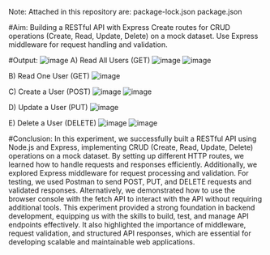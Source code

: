 Note: Attached in this repository are: package-lock.json package.json

#Aim:
Building a RESTful API with Express
Create routes for CRUD operations (Create, Read, Update, Delete) on a mock dataset. Use Express middleware for request handling and validation.

#Output:
![image](https://github.com/user-attachments/assets/4e0937a9-d5d2-4393-9711-399ae493a644)
A) Read All Users (GET)
![image](https://github.com/user-attachments/assets/3c7b5b38-a97f-4e90-8e8a-e6e366904a7e)
![image](https://github.com/user-attachments/assets/0503743c-33d0-4056-8920-b8a17e3c0ce2)

B) Read One User (GET)
![image](https://github.com/user-attachments/assets/039315a6-39db-4343-896d-07c58b7073d1)

C) Create a User (POST)
![image](https://github.com/user-attachments/assets/b2bd599d-e590-4fa0-b08b-dc36e682cc55)
![image](https://github.com/user-attachments/assets/49ef68b3-61dc-49e1-b260-c49a835a812c)

D) Update a User (PUT)
![image](https://github.com/user-attachments/assets/a51f2605-f510-457f-905a-633bc6dcfccf)

E) Delete a User (DELETE)
![image](https://github.com/user-attachments/assets/b0f49161-b06d-4dcc-aa4e-6179ce3b26cb)
![image](https://github.com/user-attachments/assets/1784aef8-8344-44e2-8f18-6e81cb1aa423)

#Conclusion:
In this experiment, we successfully built a RESTful API using Node.js and Express, implementing CRUD (Create, Read, Update, Delete) operations on a mock dataset. By setting up different HTTP routes, we learned how to handle requests and responses efficiently. Additionally, we explored Express middleware for request processing and validation.
For testing, we used Postman to send POST, PUT, and DELETE requests and validated responses. Alternatively, we demonstrated how to use the browser console with the fetch API to interact with the API without requiring additional tools.
This experiment provided a strong foundation in backend development, equipping us with the skills to build, test, and manage API endpoints effectively. It also highlighted the importance of middleware, request validation, and structured API responses, which are essential for developing scalable and maintainable web applications.
